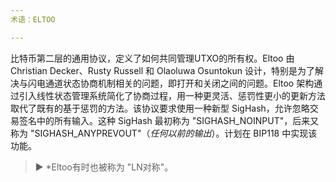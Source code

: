 ```yaml
---
术语：ELTOO

---
```

比特币第二层的通用协议，定义了如何共同管理UTXO的所有权。Eltoo 由 Christian Decker、Rusty Russell 和 Olaoluwa Osuntokun 设计，特别是为了解决与闪电通道状态协商机制相关的问题，即打开和关闭之间的问题。Eltoo 架构通过引入线性状态管理系统简化了协商过程，用一种更灵活、惩罚性更小的更新方法取代了既有的基于惩罚的方法。该协议要求使用一种新型 SigHash，允许忽略交易签名中的所有输入。这种 SigHash 最初称为 "SIGHASH_NOINPUT"，后来又称为 "SIGHASH_ANYPREVOUT"（*任何以前的输出*）。计划在 BIP118 中实现该功能。

> ► *Eltoo有时也被称为 "LN对称"。